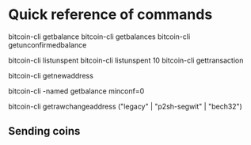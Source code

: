 # Quick reference of commands

bitcoin-cli getbalance
bitcoin-cli getbalances
bitcoin-cli getunconfirmedbalance

bitcoin-cli listunspent
bitcoin-cli listunspent 10
bitcoin-cli gettransaction

bitcoin-cli getnewaddress

bitcoin-cli -named getbalance minconf=0

bitcoin-cli getrawchangeaddress ("legacy" | "p2sh-segwit" | "bech32")

## Sending coins

